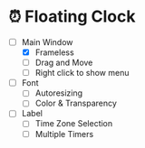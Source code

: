 ﻿# ⏰ Floating Clock

- [ ] Main Window
  - [x] Frameless
  - [ ] Drag and Move
  - [ ] Right click to show menu
- [ ] Font
  - [ ] Autoresizing
  - [ ] Color & Transparency
- [ ] Label
  - [ ] Time Zone Selection
  - [ ] Multiple Timers
